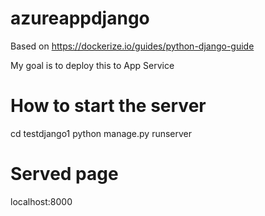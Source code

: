 # azureappdjango

Based on https://dockerize.io/guides/python-django-guide

My goal is to deploy this to App Service

# How to start the server

cd testdjango1
python manage.py runserver

# Served page

localhost:8000